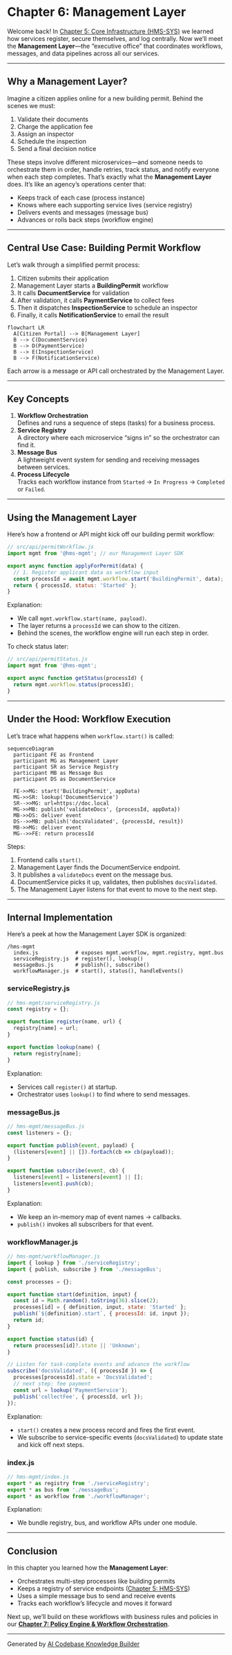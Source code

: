 # Chapter 6: Management Layer

Welcome back! In [Chapter 5: Core Infrastructure (HMS-SYS)](05_core_infrastructure__hms_sys__.md) we learned how services register, secure themselves, and log centrally. Now we’ll meet the **Management Layer**—the “executive office” that coordinates workflows, messages, and data pipelines across all our services.

---

## Why a Management Layer?

Imagine a citizen applies online for a new building permit. Behind the scenes we must:

1. Validate their documents  
2. Charge the application fee  
3. Assign an inspector  
4. Schedule the inspection  
5. Send a final decision notice  

These steps involve different microservices—and someone needs to orchestrate them in order, handle retries, track status, and notify everyone when each step completes. That’s exactly what the **Management Layer** does. It’s like an agency’s operations center that:

- Keeps track of each case (process instance)  
- Knows where each supporting service lives (service registry)  
- Delivers events and messages (message bus)  
- Advances or rolls back steps (workflow engine)

---

## Central Use Case: Building Permit Workflow

Let’s walk through a simplified permit process:

1. Citizen submits their application  
2. Management Layer starts a **BuildingPermit** workflow  
3. It calls **DocumentService** for validation  
4. After validation, it calls **PaymentService** to collect fees  
5. Then it dispatches **InspectionService** to schedule an inspector  
6. Finally, it calls **NotificationService** to email the result  

```mermaid
flowchart LR
  A[Citizen Portal] --> B[Management Layer]
  B --> C(DocumentService)
  B --> D(PaymentService)
  B --> E(InspectionService)
  B --> F(NotificationService)
```

Each arrow is a message or API call orchestrated by the Management Layer.

---

## Key Concepts

1. **Workflow Orchestration**  
   Defines and runs a sequence of steps (tasks) for a business process.  
2. **Service Registry**  
   A directory where each microservice “signs in” so the orchestrator can find it.  
3. **Message Bus**  
   A lightweight event system for sending and receiving messages between services.  
4. **Process Lifecycle**  
   Tracks each workflow instance from `Started` → `In Progress` → `Completed` or `Failed`.

---

## Using the Management Layer

Here’s how a frontend or API might kick off our building permit workflow:

```js
// src/api/permitWorkflow.js
import mgmt from '@hms-mgmt'; // our Management Layer SDK

export async function applyForPermit(data) {
  // 1. Register applicant data as workflow input
  const processId = await mgmt.workflow.start('BuildingPermit', data);
  return { processId, status: 'Started' };
}
```

Explanation:
- We call `mgmt.workflow.start(name, payload)`.  
- The layer returns a `processId` we can show to the citizen.  
- Behind the scenes, the workflow engine will run each step in order.

To check status later:

```js
// src/api/permitStatus.js
import mgmt from '@hms-mgmt';

export async function getStatus(processId) {
  return mgmt.workflow.status(processId);
}
```

---

## Under the Hood: Workflow Execution

Let’s trace what happens when `workflow.start()` is called:

```mermaid
sequenceDiagram
  participant FE as Frontend
  participant MG as Management Layer
  participant SR as Service Registry
  participant MB as Message Bus
  participant DS as DocumentService

  FE->>MG: start('BuildingPermit', appData)
  MG->>SR: lookup('DocumentService')
  SR-->>MG: url=https://doc.local
  MG->>MB: publish('validateDocs', {processId, appData})
  MB->>DS: deliver event
  DS-->>MB: publish('docsValidated', {processId, result})
  MB->>MG: deliver event
  MG-->>FE: return processId
```

Steps:
1. Frontend calls `start()`.  
2. Management Layer finds the DocumentService endpoint.  
3. It publishes a `validateDocs` event on the message bus.  
4. DocumentService picks it up, validates, then publishes `docsValidated`.  
5. The Management Layer listens for that event to move to the next step.

---

## Internal Implementation

Here’s a peek at how the Management Layer SDK is organized:

```
/hms-mgmt
  index.js            # exposes mgmt.workflow, mgmt.registry, mgmt.bus
  serviceRegistry.js  # register(), lookup()
  messageBus.js       # publish(), subscribe()
  workflowManager.js  # start(), status(), handleEvents()
```

### serviceRegistry.js

```js
// hms-mgmt/serviceRegistry.js
const registry = {};

export function register(name, url) {
  registry[name] = url;
}

export function lookup(name) {
  return registry[name];
}
```

Explanation:
- Services call `register()` at startup.  
- Orchestrator uses `lookup()` to find where to send messages.

### messageBus.js

```js
// hms-mgmt/messageBus.js
const listeners = {};

export function publish(event, payload) {
  (listeners[event] || []).forEach(cb => cb(payload));
}

export function subscribe(event, cb) {
  listeners[event] = listeners[event] || [];
  listeners[event].push(cb);
}
```

Explanation:
- We keep an in-memory map of event names → callbacks.  
- `publish()` invokes all subscribers for that event.

### workflowManager.js

```js
// hms-mgmt/workflowManager.js
import { lookup } from './serviceRegistry';
import { publish, subscribe } from './messageBus';

const processes = {};

export function start(definition, input) {
  const id = Math.random().toString(36).slice(2);
  processes[id] = { definition, input, state: 'Started' };
  publish(`${definition}.start`, { processId: id, input });
  return id;
}

export function status(id) {
  return processes[id]?.state || 'Unknown';
}

// Listen for task-complete events and advance the workflow
subscribe('docsValidated', ({ processId }) => {
  processes[processId].state = 'DocsValidated';
  // next step: fee payment
  const url = lookup('PaymentService');
  publish('collectFee', { processId, url });
});
```

Explanation:
- `start()` creates a new process record and fires the first event.  
- We subscribe to service-specific events (`docsValidated`) to update state and kick off next steps.

### index.js

```js
// hms-mgmt/index.js
export * as registry from './serviceRegistry';
export * as bus from './messageBus';
export * as workflow from './workflowManager';
```

Explanation:
- We bundle registry, bus, and workflow APIs under one module.

---

## Conclusion

In this chapter you learned how the **Management Layer**:

- Orchestrates multi-step processes like building permits  
- Keeps a registry of service endpoints ([Chapter 5: HMS-SYS](05_core_infrastructure__hms_sys__.md))  
- Uses a simple message bus to send and receive events  
- Tracks each workflow’s lifecycle and moves it forward

Next up, we’ll build on these workflows with business rules and policies in our **[Chapter 7: Policy Engine & Workflow Orchestration](07_policy_engine___workflow_orchestration_.md)**.

---

Generated by [AI Codebase Knowledge Builder](https://github.com/The-Pocket/Tutorial-Codebase-Knowledge)